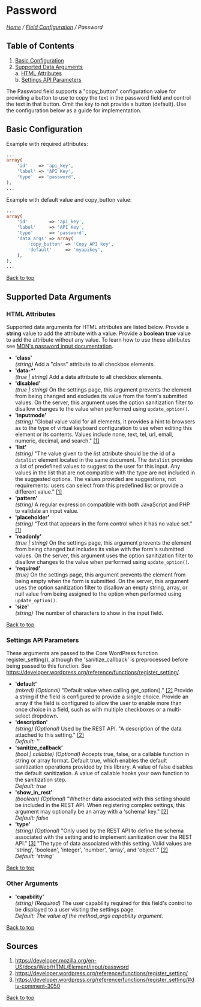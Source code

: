 # Password

*[Home](../../README.md) / [Field Configuration](../field-configuration.md) / Password*

## Table of Contents

1. [Basic Configuration](#basic-configuration)
2. [Supported Data Arguments](#supported-data-arguments)  
   a. [HTML Attributes](#html-attributes)  
   b. [Settings API Parameters](#settings-api-parameters)

The Password field supports a "copy_button" configuration value for providing a button to use to copy the text in the password field and control the text in that button. Omit the key to not provide a button (default). Use the configuration below as a guide for implementation.

## Basic Configuration

Example with required attributes:

```php
...
array(
	'id'    => 'api_key',
	'label' => 'API Key',
	'type'  => 'password',
),
...
```

Example with default value and copy_button value:

```php
...
array(
	'id'        => 'api_key',
	'label'     => 'API Key',
	'type'      => 'password',
	'data_args' => array(
		'copy_button' => 'Copy API key',
		'default'     => 'myapikey',
	),
),
...
```

[Back to top](#password)

## Supported Data Arguments

### HTML Attributes

Supported data arguments for HTML attributes are listed below. Provide a **string** value to add the attribute with a value. Provide a **boolean true** value to add the attribute without any value. To learn how to use these attributes see [MDN's password input documentation](https://developer.mozilla.org/en-US/docs/Web/HTML/Element/input/password).

* __'class'__  
  *(string)*
  Add a "class" attribute to all checkbox elements.
* __'data-*'__  
  *(true | string)*
  Add a data attribute to all checkbox elements.
* __'disabled'__  
  *(true | string)*
  On the settings page, this argument prevents the element from being changed and excludes its value from the form's submitted values. On the server, this argument uses the option sanitization filter to disallow changes to the value when performed using `update_option()`.
* __'inputmode'__  
  *(string)*
  "Global value valid for all elements, it provides a hint to browsers as to the type of virtual keyboard configuration to use when editing this element or its contents. Values include none, text, tel, url, email, numeric, decimal, and search." [[1]](#sources)
* __'list'__  
  *(string)*
  "The value given to the list attribute should be the id of a `datalist` element located in the same document. The `datalist` provides a list of predefined values to suggest to the user for this input. Any values in the list that are not compatible with the type are not included in the suggested options. The values provided are suggestions, not requirements: users can select from this predefined list or provide a different value." [[1]](#sources)
* __'pattern'__  
  *(string)*
  A regular expression compatible with both JavaScript and PHP to validate an input value.
* __'placeholder'__  
  *(string)*
  "Text that appears in the form control when it has no value set." [[1]](#sources)
* __'readonly'__  
  *(true | string)*
  On the settings page, this argument prevents the element from being changed but includes its value with the form's submitted values. On the server, this argument uses the option sanitization filter to disallow changes to the value when performed using `update_option()`.
* __'required'__  
  *(true)*
  On the settings page, this argument prevents the element from being empty when the form is submitted. On the server, this argument uses the option sanitization filter to disallow an empty string, array, or null value from being assigned to the option when performed using `update_option()`.
* __'size'__  
  *(string)*
  The number of characters to show in the input field.

[Back to top](#password)

### Settings API Parameters

These arguments are passed to the Core WordPress function register_setting(), although the 'sanitize_callback' is preprocessed before being passed to this function. See https://developer.wordpress.org/reference/functions/register_setting/.

* __'default'__  
  *(mixed) (Optional)* 
  "Default value when calling get_option()." [[2]](#sources) Provide a string if the field is configured to provide a single choice. Provide an array if the field is configured to allow the user to enable more than once choice in a field, such as with multiple checkboxes or a multi-select dropdown.
* __'description'__  
  *(string) (Optional)* 
  Used by the REST API. "A description of the data attached to this setting." [[2]](#sources)  
  *Default: ''*
* __'sanitize_callback'__  
  *(bool | callable) (Optional)* 
  Accepts true, false, or a callable function in string or array format. Default true, which enables the default sanitization operations provided by this library. A value of false disables the default sanitization. A value of callable hooks your own function to the sanitization step.  
  *Default: true*
* __'show_in_rest'__  
  *(boolean) (Optional)* 
  "Whether data associated with this setting should be included in the REST API. When registering complex settings, this argument may optionally be an array with a 'schema' key." [[2]](#sources)  
  *Default: false*
* __'type'__  
  *(string) (Optional)* 
  "Only used by the REST API to define the schema associated with the setting and to implement sanitization over the REST API." [[3]](#sources) "The type of data associated with this setting. Valid values are 'string', 'boolean', 'integer', 'number', 'array', and 'object'." [[2]](#sources)  
  *Default: 'string'*

[Back to top](#password)

### Other Arguments

* __'capability'__  
  *(string) (Required)* 
  The user capability required for this field's control to be displayed to a user visiting the settings page.  
  *Default: The value of the method_args capability argument.*

[Back to top](#password)

## Sources

1. https://developer.mozilla.org/en-US/docs/Web/HTML/Element/input/password
2. https://developer.wordpress.org/reference/functions/register_setting/
3. https://developer.wordpress.org/reference/functions/register_setting/#div-comment-3050

[Back to top](#password)
